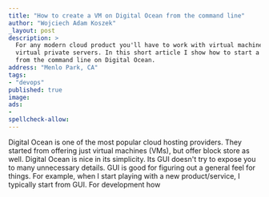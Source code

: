 ```yaml
---
title: "How to create a VM on Digital Ocean from the command line"
author: "Wojciech Adam Koszek"
_layout: post
description: >
  For any modern cloud product you'll have to work with virtual machines and
  virtual private servers. In this short article I show how to start a VM
  from the command line on Digital Ocean.
address: "Menlo Park, CA"
tags:
- "devops"
published: true
image: 
ads:
-
spellcheck-allow:
---
```


Digital Ocean is one of the most popular cloud hosting providers.
They started from offering just virtual machines (VMs), but offer block
store as well.
Digital Ocean is nice in its simplicity. Its GUI doesn't try to expose you
to many unnecessary details.
GUI is good for figuring out a general feel for things. For example, when
I start playing with a new product/service, I typically start from GUI. For
development how
